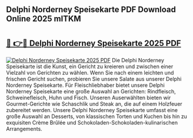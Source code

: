## Delphi Norderney Speisekarte PDF Download Online 2025 mlTKM

# <h2><a href="http://gcczl7h.nevu.top/?p=Delphi+Norderney+Speisekarte">🔗 👉🔴 Delphi Norderney Speisekarte 2025 PDF</a></h2>

[![Delphi Norderney Speisekarte 2025 PDF](https://i.imgur.com/dBaPXMq.png)](http://gcczl7h.nevu.top/?p=Delphi+Norderney+Speisekarte)
Die Delphi Norderney Speisekarte ist die Kunst, ein Gericht zu kreieren und zwischen einer Vielzahl von Gerichten zu wählen. Wenn Sie nach einem leichten und frischen Gericht suchen, probieren Sie unsere Salate aus unserer Delphi Norderney Speisekarte. Für Fleischliebhaber bietet unsere Delphi Norderney Speisekarte eine große Auswahl an Gerichten: Rindfleisch, Schweinefleisch, Huhn und Fisch. Unseren Auserwählten bieten wir Gourmet-Gerichte wie Schaschlik und Steak an, die auf einem Holzfeuer zubereitet werden. Unsere Delphi Norderney Speisekarte umfasst eine große Auswahl an Desserts, von klassischen Torten und Kuchen bis hin zu exquisiten Crème Brûlée und Schokoladen-Schokoladen-kulinarischen Arrangements.

